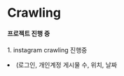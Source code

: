 # Crawling
<h4> 프로젝트 진행 중 </h4>
  <p> 1. instagram crawling 진행중 </p>
    <li>(로그인, 개인계정 게시물 수, 위치, 날짜 
